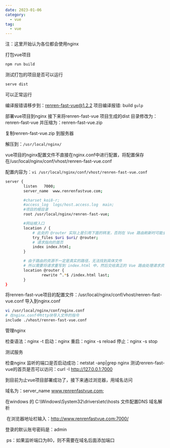```yaml
---
date: 2023-01-06
category:
  - vue
tag:
  - vue
---
```


注：这里开始认为各位都会使用nginx 

打包vue项目
```sh
npm run build
```
测试打包的项目是否可以运行
```sh
serve dist
```
可以正常运行

编译报错请移步到：​​renren-fast-vue@1.2.2 项目编译报错: build `gulp`​​

部署vue项目到nginx
接下来将renren-fast-vue 项目生成的dist 目录修改为：renren-fast-vue 并压缩为：renren-fast-vue.zip

复制renren-fast-vue.zip 到服务器

解压到：`/usr/local/nginx/`

vue项目的nginx配置文件不直接在nginx.conf中进行配置，将配置保存在/usr/local/nginx/conf/vhost/renren-fast-vue.conf

配置内容为：`vi /usr/local/nginx/conf/vhost/renren-fast-vue.conf`
```sh
server {
        listen   7000;
        server_name  www.renrenfastvue.com;

        #charset koi8-r;
        #access_log  logs/host.access.log  main;
        #项目的根目录
        root /usr/local/nginx/renren-fast-vue;

        #网站根入口
        location / {
            # 此处的 @router 实际上是引用下面的转发，否则在 Vue 路由刷新时可能会抛出 404
            try_files $uri $uri/ @router;
            # 请求指向的首页
            index index.html;
        }

        # 由于路由的资源不一定是真实的路径，无法找到具体文件
        # 所以需要将请求重写到 index.html 中，然后交给真正的 Vue 路由处理请求资源
        location @router {
                rewrite ^.*$ /index.html last;
        }
}
```

将renren-fast-vue项目的配置文件：/usr/local/nginx/conf/vhost/renren-fast-vue.conf 导入到nginx.conf
```sh
vi /usr/local/nginx/conf/nginx.conf
# 在nginx.conf中http块导入文件的指令
include ./vhost/renren-fast-vue.conf
```

管理nginx

检查语法：nginx -t
启动：nginx
重启：nginx -s reload
停止：nginx -s stop


测试服务

检查nginx 监听的端口是否启动成功：netstat -anp|grep nginx
测试renren-fast-vue的首页是否可以访问：curl -I http://127.0.0.1:7000


到目前为止vue项目部署成功了，接下来通过浏览器，用域名访问

域名为：server_name www.renrenfastvue.com;

在windows 的 C:\Windows\System32\drivers\etc\hosts 文件配置DNS 域名解析




 在浏览器地址栏输入：http://www.renrenfastvue.com:7000/

登录的默认账号密码是：admin




 ps：如果监听端口为80，则不需要在域名后面添加端口